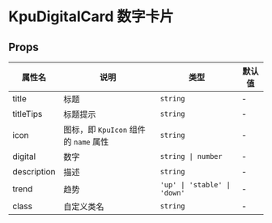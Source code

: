 # KpuDigitalCard 数字卡片

## Props

| 属性名      | 说明                                 | 类型                         | 默认值 |
| ----------- | ------------------------------------ | ---------------------------- | ------ |
| title       | 标题                                 | `string`                     | -      |
| titleTips   | 标题提示                             | `string`                     | -      |
| icon        | 图标，即 `KpuIcon` 组件的 `name` 属性 | `string`                     | -      |
| digital     | 数字                                 | `string \| number`           | -      |
| description | 描述                                 | `string`                     | -      |
| trend       | 趋势                                 | `'up' \| 'stable' \| 'down'` | -      |
| class       | 自定义类名                           | `string`                     | -      |

